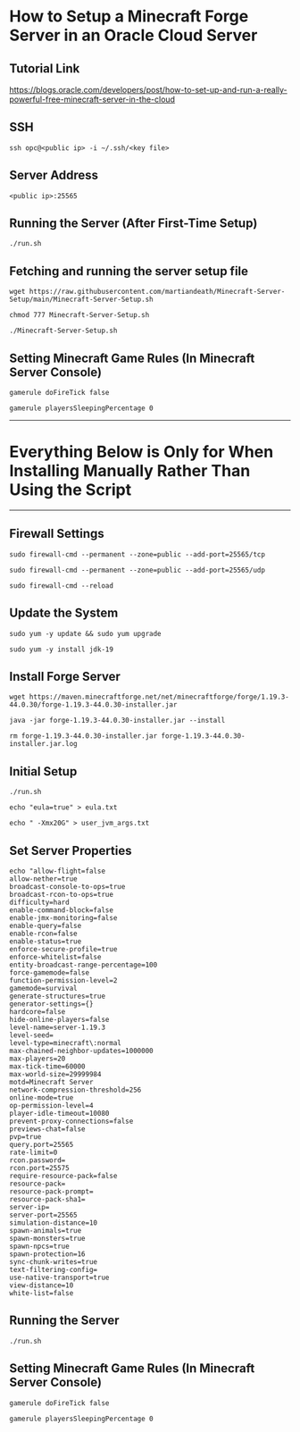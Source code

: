 # How to Setup a Minecraft Forge Server in an Oracle Cloud Server


## Tutorial Link
https://blogs.oracle.com/developers/post/how-to-set-up-and-run-a-really-powerful-free-minecraft-server-in-the-cloud


## SSH

```shell
ssh opc@<public ip> -i ~/.ssh/<key file>
```

## Server Address

```
<public ip>:25565
```

## Running the Server (After First-Time Setup)

```shell
./run.sh
```

## Fetching and running the server setup file

```shell
wget https://raw.githubusercontent.com/martiandeath/Minecraft-Server-Setup/main/Minecraft-Server-Setup.sh
```
```shell
chmod 777 Minecraft-Server-Setup.sh
```
```shell
./Minecraft-Server-Setup.sh
```

## Setting Minecraft Game Rules (In Minecraft Server Console)

```
gamerule doFireTick false
```
```
gamerule playersSleepingPercentage 0
```


*****
# Everything Below is Only for When Installing Manually Rather Than Using the Script
*****


## Firewall Settings

```shell
sudo firewall-cmd --permanent --zone=public --add-port=25565/tcp
```
```shell
sudo firewall-cmd --permanent --zone=public --add-port=25565/udp
```
```shell
sudo firewall-cmd --reload
```

## Update the System

```shell
sudo yum -y update && sudo yum upgrade
```
```shell
sudo yum -y install jdk-19
```

## Install Forge Server

```shell
wget https://maven.minecraftforge.net/net/minecraftforge/forge/1.19.3-44.0.30/forge-1.19.3-44.0.30-installer.jar
```
```shell
java -jar forge-1.19.3-44.0.30-installer.jar --install
```
```shell
rm forge-1.19.3-44.0.30-installer.jar forge-1.19.3-44.0.30-installer.jar.log
```

## Initial Setup

```shell
./run.sh
```
```shell
echo "eula=true" > eula.txt
```
```shell
echo " -Xmx20G" > user_jvm_args.txt
```

## Set Server Properties

```shell
echo "allow-flight=false
allow-nether=true
broadcast-console-to-ops=true
broadcast-rcon-to-ops=true
difficulty=hard
enable-command-block=false
enable-jmx-monitoring=false
enable-query=false
enable-rcon=false
enable-status=true
enforce-secure-profile=true
enforce-whitelist=false
entity-broadcast-range-percentage=100
force-gamemode=false
function-permission-level=2
gamemode=survival
generate-structures=true
generator-settings={}
hardcore=false
hide-online-players=false
level-name=server-1.19.3
level-seed=
level-type=minecraft\:normal
max-chained-neighbor-updates=1000000
max-players=20
max-tick-time=60000
max-world-size=29999984
motd=Minecraft Server
network-compression-threshold=256
online-mode=true
op-permission-level=4
player-idle-timeout=10080
prevent-proxy-connections=false
previews-chat=false
pvp=true
query.port=25565
rate-limit=0
rcon.password=
rcon.port=25575
require-resource-pack=false
resource-pack=
resource-pack-prompt=
resource-pack-sha1=
server-ip=
server-port=25565
simulation-distance=10
spawn-animals=true
spawn-monsters=true
spawn-npcs=true
spawn-protection=16
sync-chunk-writes=true
text-filtering-config=
use-native-transport=true
view-distance=10
white-list=false
```

## Running the Server

```shell
./run.sh
```

## Setting Minecraft Game Rules (In Minecraft Server Console)

```
gamerule doFireTick false
```
```
gamerule playersSleepingPercentage 0
```
